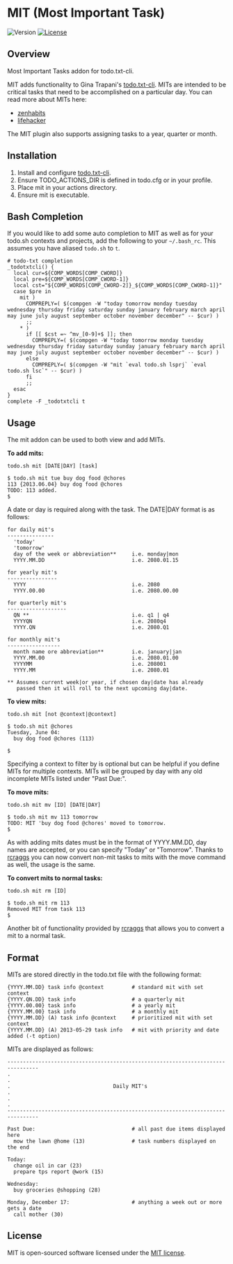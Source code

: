 MIT (Most Important Task)
=========================

![Version](https://img.shields.io/badge/version-2.0-green.svg)
[![License](https://img.shields.io/badge/license-MIT-blue.svg)](http://opensource.org/licenses/MIT)

Overview
--------

Most Important Tasks addon for todo.txt-cli.

MIT adds functionality to Gina Trapani's [todo.txt-cli](https://github.com/ginatrapani/todo.txt-cli).  MITs are intended to be critical tasks that need to be accomplished on a particular day.  You can read more about MITs here:

* [zenhabits](http://zenhabits.net/purpose-your-day-most-important-task/)
* [lifehacker](http://lifehacker.com/software/top/geek-to-live--control-your-workday-187074.php)

The MIT plugin also supports assigning tasks to a year, quarter or month.

Installation
------------

1. Install and configure [todo.txt-cli](https://github.com/ginatrapani/todo.txt-cli).
2. Ensure TODO_ACTIONS_DIR is defined in todo.cfg or in your profile.
3. Place mit in your actions directory.
4. Ensure mit is executable.

Bash Completion
---------------

If you would like to add some auto completion to MIT as well as for your todo.sh contexts and projects, add the following to your `~/.bash_rc`.  This assumes you have aliased `todo.sh` to `t`.

    # todo-txt completion
    _todotxtcli() {
      local cur=${COMP_WORDS[COMP_CWORD]}
      local pre=${COMP_WORDS[COMP_CWORD-1]}
      local cst="${COMP_WORDS[COMP_CWORD-2]}_${COMP_WORDS[COMP_CWORD-1]}"
      case $pre in
        mit )
          COMPREPLY=( $(compgen -W "today tomorrow monday tuesday wednesday thursday friday saturday sunday january february march april may june july august september october november december" -- $cur) )
          ;;
        * )
          if [[ $cst =~ ^mv_[0-9]+$ ]]; then
            COMPREPLY=( $(compgen -W "today tomorrow monday tuesday wednesday thursday friday saturday sunday january february march april may june july august september october november december" -- $cur) )
          else
            COMPREPLY=( $(compgen -W "mit `eval todo.sh lsprj` `eval todo.sh lsc`" -- $cur) )
          fi
          ;;
      esac
    }
    complete -F _todotxtcli t

Usage
-----

The mit addon can be used to both view and add MITs.

__To add mits:__

    todo.sh mit [DATE|DAY] [task]

    $ todo.sh mit tue buy dog food @chores
    113 {2013.06.04} buy dog food @chores
    TODO: 113 added.
    $

A date or day is required along with the task.  The DATE|DAY format is as follows:

    for daily mit's
    ---------------
      'today'
      'tomorrow'
      day of the week or abbreviation**     i.e. monday|mon
      YYYY.MM.DD                            i.e. 2080.01.15
    
    for yearly mit's
    ----------------
      YYYY                                  i.e. 2080
      YYYY.00.00                            i.e. 2080.00.00

    for quarterly mit's
    -------------------
      QN **                                 i.e. q1 | q4
      YYYYQN                                i.e. 2080q4
      YYYY.QN                               i.e. 2080.Q1

    for monthly mit's
    -----------------
      month name ore abbreviation**         i.e. january|jan
      YYYY.MM.00                            i.e. 2080.01.00
      YYYYMM                                i.e. 208001
      YYYY.MM                               i.e. 2080.01

    ** Assumes current week|or year, if chosen day|date has already
       passed then it will roll to the next upcoming day|date.

__To view mits:__

    todo.sh mit [not @context|@context]

    $ todo.sh mit @chores
    Tuesday, June 04:
      buy dog food @chores (113)

    $

Specifying a context to filter by is optional but can be helpful if you define MITs for multiple contexts.  MITs will be grouped by day with any old incomplete MITs listed under "Past Due:".

__To move mits:__

    todo.sh mit mv [ID] [DATE|DAY]

    $ todo.sh mit mv 113 tomorrow
    TODO: MIT 'buy dog food @chores' moved to tomorrow.
    $

As with adding mits dates must be in the format of YYYY.MM.DD, day names are accepted, or you can specify "Today" or "Tomorrow".  Thanks to [rcraggs](https://github.com/rcraggs) you can now convert non-mit tasks to mits with the move command as well, the usage is the same.

__To convert mits to normal tasks:__

    todo.sh mit rm [ID]

    $ todo.sh mit rm 113
    Removed MIT from task 113
    $

  Another bit of functionality provided by [rcraggs](https://github.com/rcraggs) that allows you to convert a mit to a normal task.

Format
------

MITs are stored directly in the todo.txt file with the following format:

    {YYYY.MM.DD} task info @context         # standard mit with set context
    {YYYY.QN.DD} task info                  # a quarterly mit
    {YYYY.00.00} task info                  # a yearly mit
    {YYYY.MM.00} task info                  # a monthly mit
    {YYYY.MM.DD} (A) task info @context     # prioritized mit with set context
    {YYYY.MM.DD} (A) 2013-05-29 task info   # mit with priority and date added (-t option)


MITs are displayed as follows:

    --------------------------------------------------------------------------------
    .                                                                              .
    .                                 Daily MIT's                                  .
    .                                                                              .
    --------------------------------------------------------------------------------

    Past Due:                               # all past due items displayed here
      mow the lawn @home (13)               # task numbers displayed on the end

    Today:
      change oil in car (23)
      prepare tps report @work (15)

    Wednesday:
      buy groceries @shopping (28)

    Monday, December 17:                    # anything a week out or more gets a date
      call mother (30)

License
-------

MIT is open-sourced software licensed under the [MIT license](http://opensource.org/licenses/MIT).
